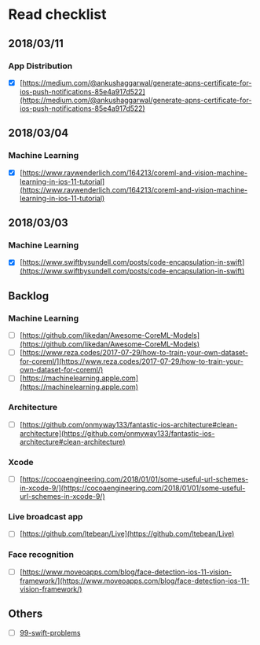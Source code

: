 # Read checklist
## 2018/03/11
### App Distribution 
- [x] [https://medium.com/@ankushaggarwal/generate-apns-certificate-for-ios-push-notifications-85e4a917d522](https://medium.com/@ankushaggarwal/generate-apns-certificate-for-ios-push-notifications-85e4a917d522)

## 2018/03/04 
### Machine Learning 
- [x] [https://www.raywenderlich.com/164213/coreml-and-vision-machine-learning-in-ios-11-tutorial](https://www.raywenderlich.com/164213/coreml-and-vision-machine-learning-in-ios-11-tutorial) 

## 2018/03/03 
### Machine Learning 
- [x] [https://www.swiftbysundell.com/posts/code-encapsulation-in-swift](https://www.swiftbysundell.com/posts/code-encapsulation-in-swift) 

## Backlog
### Machine Learning
- [ ] [https://github.com/likedan/Awesome-CoreML-Models](https://github.com/likedan/Awesome-CoreML-Models)
- [ ] [https://www.reza.codes/2017-07-29/how-to-train-your-own-dataset-for-coreml/](https://www.reza.codes/2017-07-29/how-to-train-your-own-dataset-for-coreml/)
- [ ] [https://machinelearning.apple.com](https://machinelearning.apple.com)
### Architecture
- [ ] [https://github.com/onmyway133/fantastic-ios-architecture#clean-architecture](https://github.com/onmyway133/fantastic-ios-architecture#clean-architecture)
### Xcode
- [ ] [https://cocoaengineering.com/2018/01/01/some-useful-url-schemes-in-xcode-9/](https://cocoaengineering.com/2018/01/01/some-useful-url-schemes-in-xcode-9/)
### Live broadcast app
- [ ] [https://github.com/ltebean/Live](https://github.com/ltebean/Live)
### Face recognition
- [ ] [https://www.moveoapps.com/blog/face-detection-ios-11-vision-framework/](https://www.moveoapps.com/blog/face-detection-ios-11-vision-framework/)
## Others
- [ ] [99-swift-problems](https://www.enekoalonso.com/projects/99-swift-problems/)

[//]: # "Machine Learning"
[//]: # "Architecture"
[//]: # "Xcode"
[//]: # "App Distribution"
